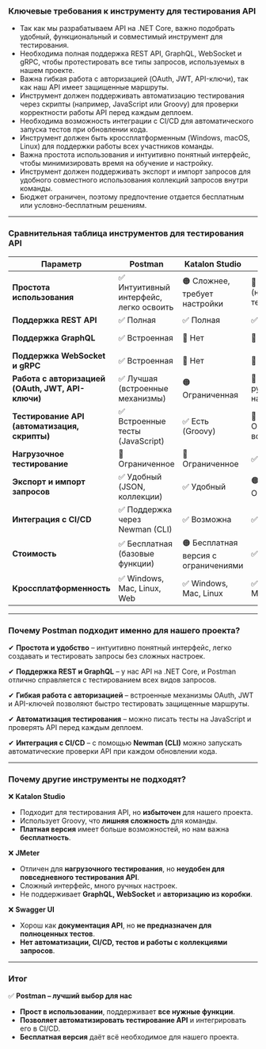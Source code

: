### **Ключевые требования к инструменту для тестирования API**

- Так как мы разрабатываем API на .NET Core, важно подобрать удобный, функциональный и совместимый инструмент для тестирования.
- Необходима полная поддержка REST API, GraphQL, WebSocket и gRPC, чтобы протестировать все типы запросов, используемых в нашем проекте.
- Важна гибкая работа с авторизацией (OAuth, JWT, API-ключи), так как наш API имеет защищенные маршруты.
- Инструмент должен поддерживать автоматизацию тестирования через скрипты (например, JavaScript или Groovy) для проверки корректности работы API перед каждым деплоем.
- Необходима возможность интеграции с CI/CD для автоматического запуска тестов при обновлении кода.
- Инструмент должен быть кроссплатформенным (Windows, macOS, Linux) для поддержки работы всех участников команды.
- Важна простота использования и интуитивно понятный интерфейс, чтобы минимизировать время на обучение и настройку.
- Инструмент должен поддерживать экспорт и импорт запросов для удобного совместного использования коллекций запросов внутри команды.
- Бюджет ограничен, поэтому предпочтение отдается бесплатным или условно-бесплатным решениям.

---

### **Сравнительная таблица инструментов для тестирования API**  

| **Параметр**        | **Postman** | **Katalon Studio** | **JMeter** | **Swagger UI** |  
|--------------------|------------|-----------------|---------|-------------|  
| **Простота использования** | ✅ Интуитивный интерфейс, легко освоить | 🟠 Сложнее, требует настройки | 🔴 Сложный (нагрузочное тестирование) | ✅ Очень простой |  
| **Поддержка REST API** | ✅ Полная | ✅ Полная | ✅ Полная | ✅ Полная |  
| **Поддержка GraphQL** | ✅ Встроенная | 🔴 Нет | 🔴 Нет | ✅ Есть, но ограниченная |  
| **Поддержка WebSocket и gRPC** | ✅ Встроенная | 🔴 Нет | 🔴 Нет | 🔴 Нет |  
| **Работа с авторизацией (OAuth, JWT, API-ключи)** | ✅ Лучшая (встроенные механизмы) | 🟠 Ограниченная | 🔴 Требует ручной настройки | 🔸 Только базовая поддержка |  
| **Тестирование API (автоматизация, скрипты)** | ✅ Встроенные тесты (JavaScript) | ✅ Есть (Groovy) | 🔸 Ограниченные возможности | 🔴 Нет |  
| **Нагрузочное тестирование** | 🔸 Ограниченное | 🔸 Ограниченное | ✅ Отличное | 🔴 Нет |  
| **Экспорт и импорт запросов** | ✅ Удобный (JSON, коллекции) | ✅ Удобный | 🟠 Ограниченный | 🔴 Нет |  
| **Интеграция с CI/CD** | ✅ Поддержка через Newman (CLI) | ✅ Возможна | ✅ Возможна | 🔴 Нет |  
| **Стоимость** | ✅ Бесплатная (базовые функции) | 🟠 Бесплатная версия с ограничениями | ✅ Бесплатный | ✅ Бесплатный |  
| **Кроссплатформенность** | ✅ Windows, Mac, Linux, Web | ✅ Windows, Mac, Linux | ✅ Windows, Mac, Linux | ✅ Web |  

---

### **Почему Postman подходит именно для нашего проекта?**  
✔ **Простота и удобство** – интуитивно понятный интерфейс, легко создавать и тестировать запросы без сложных настроек.  

✔ **Поддержка REST и GraphQL** – у нас API на .NET Core, и Postman отлично справляется с тестированием всех видов запросов.  

✔ **Гибкая работа с авторизацией** – встроенные механизмы OAuth, JWT и API-ключей позволяют быстро тестировать защищенные маршруты.  

✔ **Автоматизация тестирования** – можно писать тесты на JavaScript и проверять API перед каждым деплоем.  

✔ **Интеграция с CI/CD** – с помощью **Newman (CLI)** можно запускать автоматические проверки API при каждом обновлении кода.  

---

### **Почему другие инструменты не подходят?**  

❌ **Katalon Studio**  
- Подходит для тестирования API, но **избыточен** для нашего проекта.  
- Использует Groovy, что **лишняя сложность** для команды.  
- **Платная версия** имеет больше возможностей, но нам важна **бесплатность**.  

❌ **JMeter**  
- Отличен для **нагрузочного тестирования**, но **неудобен для повседневного тестирования API**.  
- Сложный интерфейс, много ручных настроек.  
- Не поддерживает **GraphQL, WebSocket** и **авторизацию из коробки**.  

❌ **Swagger UI**  
- Хорош как **документация API**, но **не предназначен для полноценных тестов**.  
- **Нет автоматизации, CI/CD, тестов и работы с коллекциями запросов**.  

---

### **Итог**  

✅ **Postman – лучший выбор для нас**  
- **Прост в использовании**, поддерживает **все нужные функции**.  
- **Позволяет автоматизировать тестирование API** и интегрировать его в CI/CD.  
- **Бесплатная версия** даёт всё необходимое для нашего проекта.  
